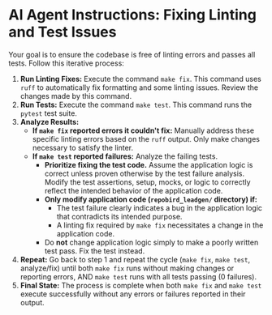 # AI Agent Instructions: Fixing Linting and Test Issues

Your goal is to ensure the codebase is free of linting errors and passes all tests. Follow this iterative process:

1.  **Run Linting Fixes:** Execute the command `make fix`. This command uses `ruff` to automatically fix formatting and some linting issues. Review the changes made by this command.
2.  **Run Tests:** Execute the command `make test`. This command runs the `pytest` test suite.
3.  **Analyze Results:**
    *   **If `make fix` reported errors it couldn't fix:** Manually address these specific linting errors based on the `ruff` output. Only make changes necessary to satisfy the linter.
    *   **If `make test` reported failures:** Analyze the failing tests.
        *   **Prioritize fixing the test code.** Assume the application logic is correct unless proven otherwise by the test failure analysis. Modify the test assertions, setup, mocks, or logic to correctly reflect the intended behavior of the application code.
        *   **Only modify application code (`repobird_leadgen/` directory) if:**
            *   The test failure clearly indicates a bug in the application logic that contradicts its intended purpose.
            *   A linting fix required by `make fix` necessitates a change in the application code.
        *   Do **not** change application logic simply to make a poorly written test pass. Fix the test instead.
4.  **Repeat:** Go back to step 1 and repeat the cycle (`make fix`, `make test`, analyze/fix) until both `make fix` runs without making changes or reporting errors, AND `make test` runs with all tests passing (0 failures).
5.  **Final State:** The process is complete when both `make fix` and `make test` execute successfully without any errors or failures reported in their output.

